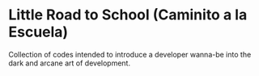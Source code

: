 # Little Road to School (Caminito a la Escuela)

Collection of codes intended to introduce a developer wanna-be into the dark and arcane art of development.

